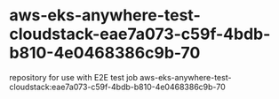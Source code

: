 # aws-eks-anywhere-test-cloudstack-eae7a073-c59f-4bdb-b810-4e0468386c9b-70
repository for use with E2E test job aws-eks-anywhere-test-cloudstack:eae7a073-c59f-4bdb-b810-4e0468386c9b-70
